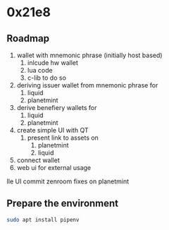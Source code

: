 # 0x21e8


## Roadmap

1.  wallet with mnemonic phrase (initially host based)
    1.  inlcude hw wallet 
    2.  lua code
    3.  c-lib to do so
2.  deriving issuer wallet from mnemonic phrase for
    1.  liquid
    2.  planetmint
3.  derive benefiery wallets for
    1.  liquid
    2.  planetmint
4.  create simple UI with QT 
    1.  present link to assets on
        1.  planetmint
        2.  liquid
5.  connect wallet
6.  web ui for external usage


Ile UI
commit zenroom fixes on planetmint

## Prepare the environment
```bash
sudo apt install pipenv
```


